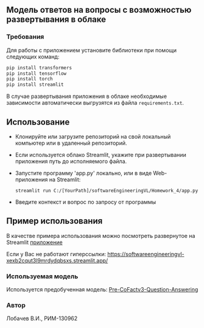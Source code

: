 ## Модель ответов на вопросы с возможностью развертывания в облаке

### Требования

Для работы с приложением установите библиотеки при помощи следующих команд:
```python
pip install transformers
pip install tensorflow
pip install torch
pip install streamlit
```
В случае развертывания приложения в облаке необходимые зависимости автоматически выгрузятся из файла `requirements.txt`.

## Использование
- Клонируйте или загрузите репозиторий на свой локальный компьютер или в удаленный репозиторий.
- Если используется облако Streamlit, укажите при развертывании приложения путь до исполняемого файла.
- Запустите программу 'app.py' локально, или в виде Web-приложения на Streamlit:
  
   `streamlit run C:/[YourPath]/softwareEngineeringVL/Homework_4/app.py`
- Введите контекст и вопрос по запросу от программы

## Пример использования
В качестве примера использования можно посмотреть развернутое на Streamlit [приложение](https://softwareengineeringvl-xexb2cqut3l9mrdydqbsxs.streamlit.app/)

Если у Вас не работают гиперссылки: https://softwareengineeringvl-xexb2cqut3l9mrdydqbsxs.streamlit.app/

### Используемая модель
Используется предобученная модель: [Pre-CoFactv3-Question-Answering](https://huggingface.co/AndyChiang/Pre-CoFactv3-Question-Answering)

### Автор
Лобачев В.И., РИМ-130962
